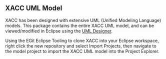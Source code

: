 ## XACC UML Model

XACC has been designed with extensive UML (Unified Modeling Language) models. 
This package contains the entire XACC UML model, and can be viewed/modified in 
Eclipse using the [UML Designer](https://marketplace.eclipse.org/content/uml-designer). 

Using the EGit Eclipse Tooling to clone XACC into your Eclipse workspace, right click the new 
repository and select Import Projects, then navigate to the model project to import the XACC 
UML model into the Project Explorer. 
